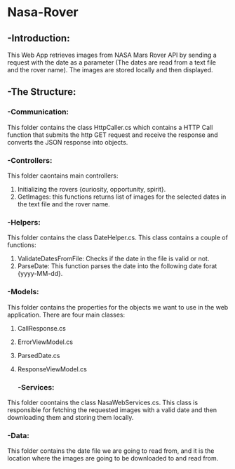 # Nasa-Rover


## **-Introduction:**
This Web App retrieves images from NASA Mars Rover API by sending a request with the date as a parameter (The dates are read from a text file and the rover name). The images are stored locally and then displayed.

## -The Structure:

### -Communication:
This folder contains the class HttpCaller.cs which contains a HTTP Call function that submits the http GET request and receive the response and converts the JSON response into objects.

### -Controllers:
This folder caontains main controllers:
 1. Initializing the rovers {curiosity, opportunity, spirit}.
 2. GetImages: this functions returns list of images for the selected dates in the text file and the rover name.
 
 ### -Helpers:
 This folder contains the class DateHelper.cs. This class contains a couple of functions:
 1. ValidateDatesFromFile: Checks if the date in the file is valid or not.
 2. ParseDate: This function parses the date into the following date forat {yyyy-MM-dd}.
 
  ### -Models:
This folder contains the properties for the objects we want to use in the web application. There are four main classes:

1. CallResponse.cs
2. ErrorViewModel.cs
3. ParsedDate.cs
4. ResponseViewModel.cs

   ### -Services:
This folder coontains the class NasaWebServices.cs. This class is responsible for fetching the requested images with a valid date and then  downloading them and storing them locally.

  ### -Data:
This folder contains the date file we are going to read from, and it is the location where the images are going to be downloaded to and read from.
